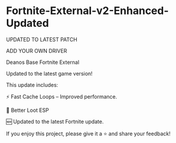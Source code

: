 # Fortnite-External-v2-Enhanced-Updated

UPDATED TO LATEST PATCH

ADD YOUR OWN DRIVER

Deanos Base Fortnite External

Updated to the latest game version!

This update includes:

⚡ Fast Cache Loops – Improved performance.

🎯 Better Loot ESP

🆕 Updated to the latest Fortnite update.

If you enjoy this project, please give it a ⭐️ and share your feedback!
